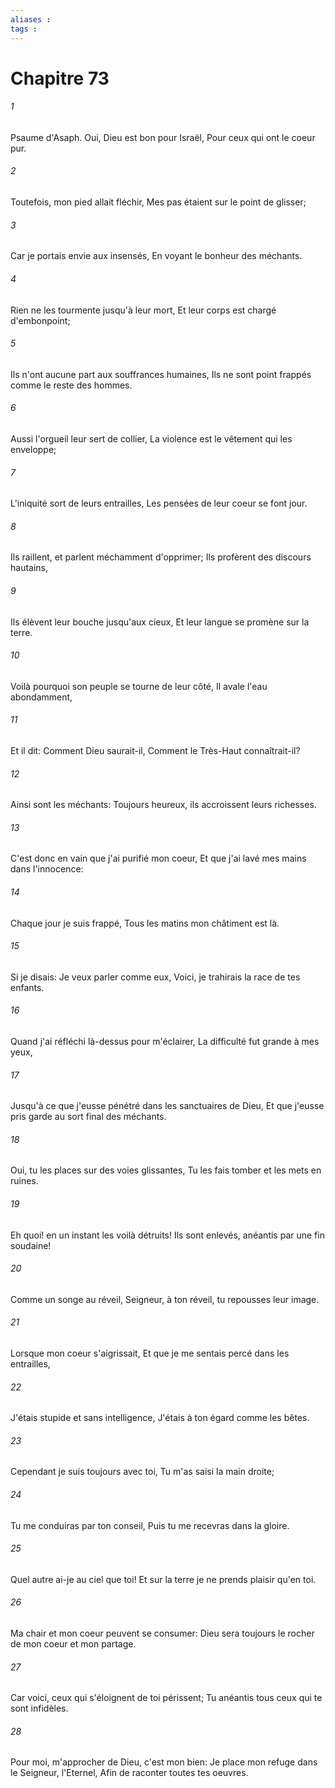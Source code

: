 ```yaml
---
aliases : 
tags : 
---
```


# Chapitre 73

###### 1
Psaume d'Asaph. Oui, Dieu est bon pour Israël, Pour ceux qui ont le coeur pur.
###### 2
Toutefois, mon pied allait fléchir, Mes pas étaient sur le point de glisser;
###### 3
Car je portais envie aux insensés, En voyant le bonheur des méchants.
###### 4
Rien ne les tourmente jusqu'à leur mort, Et leur corps est chargé d'embonpoint;
###### 5
Ils n'ont aucune part aux souffrances humaines, Ils ne sont point frappés comme le reste des hommes.
###### 6
Aussi l'orgueil leur sert de collier, La violence est le vêtement qui les enveloppe;
###### 7
L'iniquité sort de leurs entrailles, Les pensées de leur coeur se font jour.
###### 8
Ils raillent, et parlent méchamment d'opprimer; Ils profèrent des discours hautains,
###### 9
Ils élèvent leur bouche jusqu'aux cieux, Et leur langue se promène sur la terre.
###### 10
Voilà pourquoi son peuple se tourne de leur côté, Il avale l'eau abondamment,
###### 11
Et il dit: Comment Dieu saurait-il, Comment le Très-Haut connaîtrait-il?
###### 12
Ainsi sont les méchants: Toujours heureux, ils accroissent leurs richesses.
###### 13
C'est donc en vain que j'ai purifié mon coeur, Et que j'ai lavé mes mains dans l'innocence:
###### 14
Chaque jour je suis frappé, Tous les matins mon châtiment est là.
###### 15
Si je disais: Je veux parler comme eux, Voici, je trahirais la race de tes enfants.
###### 16
Quand j'ai réfléchi là-dessus pour m'éclairer, La difficulté fut grande à mes yeux,
###### 17
Jusqu'à ce que j'eusse pénétré dans les sanctuaires de Dieu, Et que j'eusse pris garde au sort final des méchants.
###### 18
Oui, tu les places sur des voies glissantes, Tu les fais tomber et les mets en ruines.
###### 19
Eh quoi! en un instant les voilà détruits! Ils sont enlevés, anéantis par une fin soudaine!
###### 20
Comme un songe au réveil, Seigneur, à ton réveil, tu repousses leur image.
###### 21
Lorsque mon coeur s'aigrissait, Et que je me sentais percé dans les entrailles,
###### 22
J'étais stupide et sans intelligence, J'étais à ton égard comme les bêtes.
###### 23
Cependant je suis toujours avec toi, Tu m'as saisi la main droite;
###### 24
Tu me conduiras par ton conseil, Puis tu me recevras dans la gloire.
###### 25
Quel autre ai-je au ciel que toi! Et sur la terre je ne prends plaisir qu'en toi.
###### 26
Ma chair et mon coeur peuvent se consumer: Dieu sera toujours le rocher de mon coeur et mon partage.
###### 27
Car voici, ceux qui s'éloignent de toi périssent; Tu anéantis tous ceux qui te sont infidèles.
###### 28
Pour moi, m'approcher de Dieu, c'est mon bien: Je place mon refuge dans le Seigneur, l'Eternel, Afin de raconter toutes tes oeuvres.
